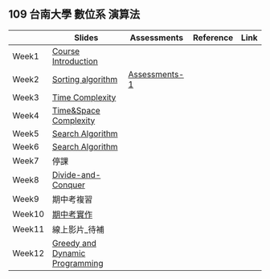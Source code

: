 ## 109 台南大學 數位系 演算法


|       | Slides                                                                                                    | Assessments                                          | Reference | Link |
|-------|-----------------------------------------------------------------------------------------------------------|------------------------------------------------------|-----------|------|
| Week1 | [Course Introduction](https://drive.google.com/file/d/1FzLF0SVNnJKjHHEAW4tE3bUnIFnNeOZ3/view?usp=sharing) |                                                      |           |      |
| Week2 | [Sorting algorithm](https://drive.google.com/file/d/1G77-RFYMUxFSC_87kefMOy4WMdk7QFJv/view?usp=sharing)   | [Assessments-1](https://forms.gle/QKvEAp1DZ6Ts4vzeA) |           |      |
| Week3 | [Time Complexity](https://drive.google.com/file/d/1QurZMw-m30U6uXHH0AEy2pnJVirzKoCW/view?usp=sharing)                                                                                                             |                                                      |           |      |
| Week4 | [Time&Space Complexity](https://drive.google.com/file/d/10VdOUyr5U-L4HbFiRkZ_y2SQO2foXPij/view?usp=sharing)   | 
| Week5 | [Search Algorithm](https://drive.google.com/file/d/1xmEmWP7BmDzTbxID72f0bf3u4_VxejZ8/view?usp=sharing)                                                   
| Week6 | [Search Algorithm](https://drive.google.com/file/d/1QtR5pgKrV0L49Cs_8DPQnHlXu4yZJTcw/view?usp=sharing)   |   
| Week7 | 停課|                                                  
| Week8 | [Divide-and-Conquer](https://drive.google.com/file/d/1nYFHR2PuQKyqGzYOFcHG9speG-zWdi4G/view?usp=sharing)   |   
| Week9 | 期中考複習|   
| Week10 | [期中考實作](https://drive.google.com/file/d/114pSvHsYD7doh9Sk9PBHr33LQTcWP92y/view?usp=sharing)   | 
| Week11 | 線上影片_待補|   
| Week12 | [Greedy and Dynamic Programming](https://drive.google.com/file/d/1HI_4cDgWTMb7uLE_XoCH9UeqvB-K1K4Z/view?usp=sharing)   | 
